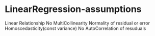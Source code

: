 # LinearRegression-assumptions

Linear Relationship
No MultiCollinearity
Normality of residual or error
Homoscedasticity(const variance)
No AutoCorrelation of resuduals
